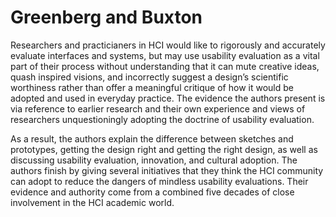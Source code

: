 # Greenberg and Buxton

Researchers and practicianers in HCI would like to rigorously and accurately evaluate interfaces and systems, but may use usability evaluation as a vital part of their process without understanding that it can mute creative ideas, quash inspired visions, and incorrectly suggest a design’s scientific worthiness rather than offer a meaningful critique of how it would be adopted and used in everyday practice. The evidence the authors present is via reference to earlier research and their own experience and views of researchers unquestioningly adopting the doctrine of usability evaluation. 

As a result, the authors explain the difference between sketches and prototypes, getting the design right and getting the right design, as well as discussing usability evaluation, innovation, and cultural adoption. The authors finish by giving several initiatives that they think the HCI community can adopt to reduce the dangers of mindless usability evaluations. Their evidence and authority come from a combined five decades of close involvement in the HCI academic world.